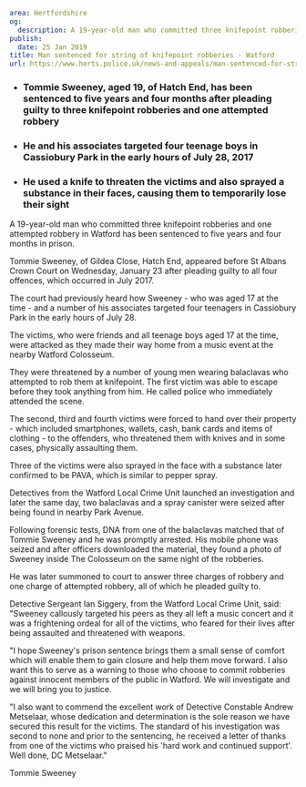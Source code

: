 ```yaml
area: Hertfordshire
og:
  description: A 19-year-old man who committed three knifepoint robberies and one attempted robbery in Watford has been sentenced to five years and four months in prison.
publish:
  date: 25 Jan 2019
title: Man sentenced for string of knifepoint robberies - Watford
url: https://www.herts.police.uk/news-and-appeals/man-sentenced-for-string-of-knifepoint-robberies-watford-2439
```

* ### Tommie Sweeney, aged 19, of Hatch End, has been sentenced to five years and four months after pleading guilty to three knifepoint robberies and one attempted robbery

 * ### He and his associates targeted four teenage boys in Cassiobury Park in the early hours of July 28, 2017

 * ### He used a knife to threaten the victims and also sprayed a substance in their faces, causing them to temporarily lose their sight

A 19-year-old man who committed three knifepoint robberies and one attempted robbery in Watford has been sentenced to five years and four months in prison.

Tommie Sweeney, of Gildea Close, Hatch End, appeared before St Albans Crown Court on Wednesday, January 23 after pleading guilty to all four offences, which occurred in July 2017.

The court had previously heard how Sweeney - who was aged 17 at the time - and a number of his associates targeted four teenagers in Cassiobury Park in the early hours of July 28.

The victims, who were friends and all teenage boys aged 17 at the time, were attacked as they made their way home from a music event at the nearby Watford Colosseum.

They were threatened by a number of young men wearing balaclavas who attempted to rob them at knifepoint. The first victim was able to escape before they took anything from him. He called police who immediately attended the scene.

The second, third and fourth victims were forced to hand over their property - which included smartphones, wallets, cash, bank cards and items of clothing - to the offenders, who threatened them with knives and in some cases, physically assaulting them.

Three of the victims were also sprayed in the face with a substance later confirmed to be PAVA, which is similar to pepper spray.

Detectives from the Watford Local Crime Unit launched an investigation and later the same day, two balaclavas and a spray canister were seized after being found in nearby Park Avenue.

Following forensic tests, DNA from one of the balaclavas matched that of Tommie Sweeney and he was promptly arrested. His mobile phone was seized and after officers downloaded the material, they found a photo of Sweeney inside The Colosseum on the same night of the robberies.

He was later summoned to court to answer three charges of robbery and one charge of attempted robbery, all of which he pleaded guilty to.

Detective Sergeant Ian Siggery, from the Watford Local Crime Unit, said: "Sweeney callously targeted his peers as they all left a music concert and it was a frightening ordeal for all of the victims, who feared for their lives after being assaulted and threatened with weapons.

"I hope Sweeney's prison sentence brings them a small sense of comfort which will enable them to gain closure and help them move forward. I also want this to serve as a warning to those who choose to commit robberies against innocent members of the public in Watford. We will investigate and we will bring you to justice.

"I also want to commend the excellent work of Detective Constable Andrew Metselaar, whose dedication and determination is the sole reason we have secured this result for the victims. The standard of his investigation was second to none and prior to the sentencing, he received a letter of thanks from one of the victims who praised his 'hard work and continued support'. Well done, DC Metselaar."

Tommie Sweeney
